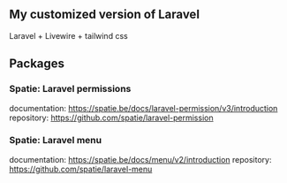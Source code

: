 ## My customized version of Laravel

Laravel + Livewire + tailwind css

## Packages

### Spatie: Laravel permissions

documentation: https://spatie.be/docs/laravel-permission/v3/introduction
repository: https://github.com/spatie/laravel-permission

### Spatie: Laravel menu

documentation: https://spatie.be/docs/menu/v2/introduction
repository: https://github.com/spatie/laravel-menu
